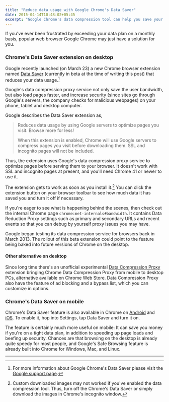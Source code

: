 ```yaml
---
title: "Reduce data usage with Google Chrome's Data Saver"
date: 2015-04-14T10:48:02+05:45
excerpt: "Google Chrome's data compression tool can help you save your bandwidth, says Google."
---
```


If you've ever been frustrated by exceeding your data plan on a monthly basis, popular web browser Google Chrome may just have a solution for you.

### Chrome's Data Saver extension on desktop

Google recently launched (on March 23) a new Chrome browser extension named [Data Saver](https://chrome.google.com/webstore/detail/data-saver-beta/pfmgfdlgomnbgkofeojodiodmgpgmkac) (currently in beta at the time of writing this post) that reduces your data usage.[^1]

Google's data compression proxy service not only save the user bandwidth, but also load pages faster, and increase security (since sites go through Google's servers, the company checks for malicious webpages) on your phone, tablet and desktop computer.

Google describes the Data Saver extension as,

> Reduces data usage by using Google servers to optimize pages you visit. Browse more for less!
>
> When this extension is enabled, Chrome will use Google servers to compress pages you visit before downloading them. SSL and incognito pages will not be included.

Thus, the extension uses Google's data compression proxy service to optimize pages before serving them to your browser. It doesn't work with SSL and incognito pages at present, and you'll need Chrome 41 or newer to use it.

The extension gets to work as soon as you install it.[^2] You can click the extension button on your browser toolbar to see how much data it has saved you and turn it off if necessary.

If you're eager to see what is happening behind the scenes, then check out the internal Chrome page `chrome:net-internals#bandwidth`. It contains Data Reduction Proxy settings such as primary and secondary URLs and recent events so that you can debug by yourself proxy issues you may have.

Google began testing its data compression service for browsers back in March 2013. The rollout of this beta extension could point to the feature being baked into future versions of Chrome on the desktop.

#### Other alternative on desktop

Since long time there's an unofficial experimental [Data Compression Proxy](https://chrome.google.com/webstore/detail/data-compression-proxy/ajfiodhbiellfpcjjedhmmmpeeaebmep) extension bringing Chrome Data Compression Proxy from mobile to desktop PCs, alternative available on Chrome Web Store. Data Compression Proxy also have the feature of ad blocking and a bypass list, which you can customize in options.

### Chrome's Data Saver on mobile

Chrome's Data Saver feature is also available in Chrome on [Android](https://play.google.com/store/apps/details?id=com.android.chrome&hl=en) and [iOS](https://itunes.apple.com/in/app/chrome-web-browser-by-google/id535886823?mt=8). To enable it, hop into Settings, tap Data Saver and turn it on.

The feature is certainly much more useful on mobile: It can save you money if you're on a tight data plan, in addition to speeding up page loads and beefing up security. Chances are that browsing on the desktop is already quite speedy for most people, and Google's Safe Browsing feature is already built into Chrome for Windows, Mac, and Linux.

---

[^1]: For more information about Google Chrome's Data Saver please visit the [Google support page](https://support.google.com/chrome/answer/2392284).
[^2]: Custom downloaded images may not worked if you've enabled the data compression tool. Thus, turn off the Chrome's Data Saver or simply download the images in Chrome's incognito window.
